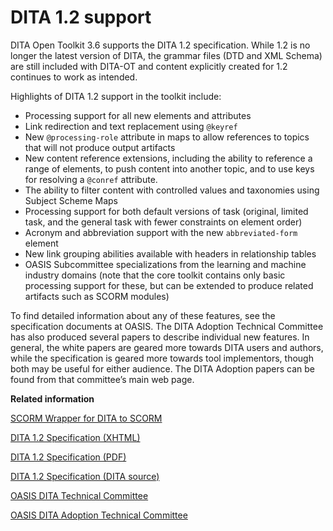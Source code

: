 # DITA 1.2 support

DITA Open Toolkit 3.6 supports the DITA 1.2 specification. While 1.2 is no longer the latest version of DITA, the grammar files \(DTD and XML Schema\) are still included with DITA-OT and content explicitly created for 1.2 continues to work as intended.

Highlights of DITA 1.2 support in the toolkit include:

-   Processing support for all new elements and attributes
-   Link redirection and text replacement using `@keyref`
-   New `@processing-role` attribute in maps to allow references to topics that will not produce output artifacts
-   New content reference extensions, including the ability to reference a range of elements, to push content into another topic, and to use keys for resolving a `@conref` attribute.
-   The ability to filter content with controlled values and taxonomies using Subject Scheme Maps
-   Processing support for both default versions of task \(original, limited task, and the general task with fewer constraints on element order\)
-   Acronym and abbreviation support with the new `abbreviated-form` element
-   New link grouping abilities available with headers in relationship tables
-   OASIS Subcommittee specializations from the learning and machine industry domains \(note that the core toolkit contains only basic processing support for these, but can be extended to produce related artifacts such as SCORM modules\)

To find detailed information about any of these features, see the specification documents at OASIS. The DITA Adoption Technical Committee has also produced several papers to describe individual new features. In general, the white papers are geared more towards DITA users and authors, while the specification is geared more towards tool implementors, though both may be useful for either audience. The DITA Adoption papers can be found from that committee’s main web page.

**Related information**  


[SCORM Wrapper for DITA to SCORM](https://www.oxygenxml.com/events/2014/dita-ot_day.html#SCORM_wrapper_for_DITA_to_SCORM)

[DITA 1.2 Specification \(XHTML\)](http://docs.oasis-open.org/dita/v1.2/spec/DITA1.2-spec.html)

[DITA 1.2 Specification \(PDF\)](http://docs.oasis-open.org/dita/v1.2/spec/DITA1.2-spec.pdf)

[DITA 1.2 Specification \(DITA source\)](http://docs.oasis-open.org/dita/v1.2/spec/DITA1.2-spec.zip)

[OASIS DITA Technical Committee](https://www.oasis-open.org/committees/tc_home.php?wg_abbrev=dita)

[OASIS DITA Adoption Technical Committee](https://www.oasis-open.org/committees/tc_home.php?wg_abbrev=dita-adoption)


